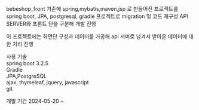 bebeshop_front
기존에 spring,mybatis,maven,jsp 로 만들어진 프로젝트를 spring boot, JPA, postgresql, gradle 프로젝트로 migration 및 코드 재구성 API SERVER와 프론트 단을 구분해 개발 진행

이 프로젝트에는 화면단 구성과 데이터를 가공해 api 서버로 넘겨서 받아온 데이터에 대한 처리 진행

사용 기술<br>
spring boot 3.2.5<br>
Gradle<br>
JPA,PostgreSQL<br>
ajax, thymeleaf, jquery, javascript<br>
git<br>

개발 기간
2024-05-20 ~
